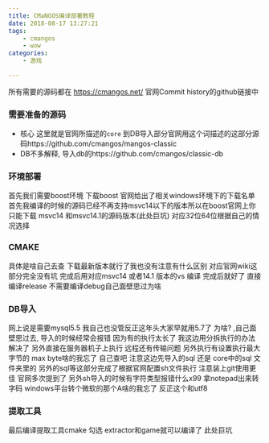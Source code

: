 ```yaml
---
title: CMaNGOS编译部署教程
date: 2018-08-17 13:27:21
tags: 
    - cmangos
    - wow
categories:
    - 游戏

---
```



所有需要的源码都在 https://cmangos.net/ 官网Commit history的github链接中

### 需要准备的源码 
* 核心 这里就是官网所描述的`core` 到DB导入部分官网用这个词描述的这部分源码https://github.com/cmangos/mangos-classic
* DB不多解释, 导入db的https://github.com/cmangos/classic-db

### 环境部署
首先我们需要boost环境 下载boost 
官网给出了相关windows环境下的下载名单 首先我编译的时候的源码已经不再支持msvc14以下的版本所以在boost官网上你只能下载 msvc14 和msvc14.1的源码版本(此处巨坑) 对应32位64位根据自己的情况选择

### CMAKE
具体是啥自己去查
下载最新版本就行了我也没有注意有什么区别
对应官网wiki这部分完全没有坑 完成后用对应msvc14 或者14.1 版本的vs 编译 完成后就好了 直接编译release 不需要编译debug自己面壁思过为啥

### DB导入
网上说是需要mysql5.5 我自己也没管反正这年头大家早就用5.7了 为啥? ,自己面壁思过去, 导入的时候经常会报错 因为有的执行太长了 我这边用分拆执行的办法解决了 另外直接在服务器机子上执行 远程还有传输问题 另外执行有设置执行最大字节的 max byte啥的我忘了 自己查吧 注意这边先导入的sql 还是 core中的sql 文件夹里的 另外的sql等这部分完成了根据官网配置sh文件执行 注意装上git使用更佳 官网多次提到了 另外sh导入的时候有字符类型报错什么x99 拿notepad出来转字码 windows平台转个微软的那个A啥的我忘了 反正这个和utf8 

### 提取工具
最后编译提取工具cmake 勾选 extractor和game就可以编译了 此处巨坑